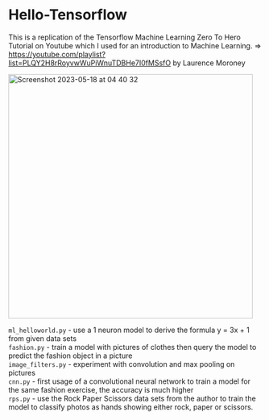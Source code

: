 # Hello-Tensorflow

This is a replication of the Tensorflow Machine Learning Zero To Hero Tutorial on Youtube which I used for an introduction to Machine Learning. => https://youtube.com/playlist?list=PLQY2H8rRoyvwWuPiWnuTDBHe7I0fMSsfO by Laurence Moroney

<img width="485" alt="Screenshot 2023-05-18 at 04 40 32" src="https://github.com/dmihai1337/Hello-Tensorflow/assets/56593368/805a8337-4eff-49ee-bd67-83c0fdcd7c8b">

`ml_helloworld.py` - use a 1 neuron model to derive the formula y = 3x + 1 from given data sets\
`fashion.py` - train a model with pictures of clothes then query the model to predict the fashion object in a picture\
`image_filters.py` - experiment with convolution and max pooling on pictures\
`cnn.py` - first usage of a convolutional neural network to train a model for the same fashion exercise, the accuracy is much higher\
`rps.py` - use the Rock Paper Scissors data sets from the author to train the model to classify photos as hands showing either rock, paper or scissors. 
